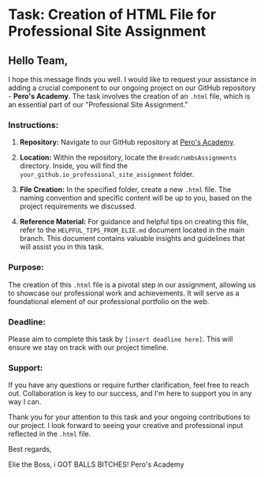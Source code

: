 # Task: Creation of HTML File for Professional Site Assignment

## Hello Team,

I hope this message finds you well. I would like to request your assistance in adding a crucial component to our ongoing project on our GitHub repository - **Pero's Academy**. The task involves the creation of an `.html` file, which is an essential part of our "Professional Site Assignment."

### Instructions:

1. **Repository:** Navigate to our GitHub repository at [Pero's Academy](https://github.com/Pero-s-Academy/elliott29.io).

2. **Location:** Within the repository, locate the `BreadcrumbsAssignments` directory. Inside, you will find the `your_github.io_professional_site_assignment` folder.

3. **File Creation:** In the specified folder, create a new `.html` file. The naming convention and specific content will be up to you, based on the project requirements we discussed.

4. **Reference Material:** For guidance and helpful tips on creating this file, refer to the `HELPFUL_TIPS_FROM_ELIE.md` document located in the main branch. This document contains valuable insights and guidelines that will assist you in this task.

### Purpose:

The creation of this `.html` file is a pivotal step in our assignment, allowing us to showcase our professional work and achievements. It will serve as a foundational element of our professional portfolio on the web.

### Deadline:

Please aim to complete this task by `[insert deadline here]`. This will ensure we stay on track with our project timeline.

### Support:

If you have any questions or require further clarification, feel free to reach out. Collaboration is key to our success, and I'm here to support you in any way I can.

Thank you for your attention to this task and your ongoing contributions to our project. I look forward to seeing your creative and professional input reflected in the `.html` file.

Best regards,

Elie the Boss,
i GOT BALLS BITCHES! 
Pero's Academy
